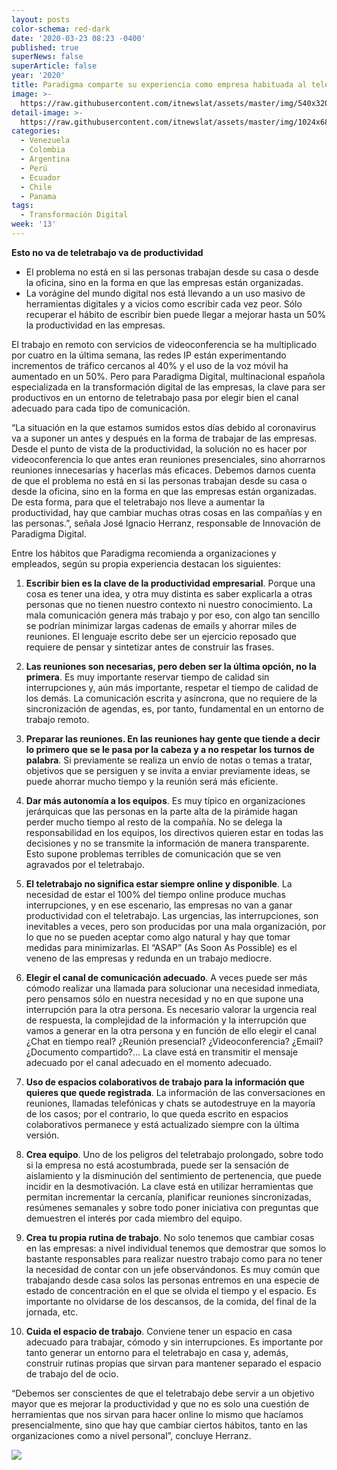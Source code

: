 ```yaml
---
layout: posts
color-schema: red-dark
date: '2020-03-23 08:23 -0400'
published: true
superNews: false
superArticle: false
year: '2020'
title: Paradigma comparte su experiencia como empresa habituada al teletrabajo
image: >-
  https://raw.githubusercontent.com/itnewslat/assets/master/img/540x320/En-Casa-p.jpg
detail-image: >-
  https://raw.githubusercontent.com/itnewslat/assets/master/img/1024x680/En-Casa-g.jpg
categories:
  - Venezuela
  - Colombia
  - Argentina
  - Perú
  - Ecuador
  - Chile
  - Panama
tags:
  - Transformación Digital
week: '13'
---
```

**Esto no va de teletrabajo va de productividad**

- El problema no está en si las personas trabajan desde su casa o desde la oficina, sino en la forma en que las empresas están organizadas. 
- La vorágine del mundo digital nos está llevando a un uso masivo de herramientas digitales y a vicios como escribir cada vez peor. Sólo recuperar el hábito de escribir bien puede llegar a mejorar hasta un 50% la productividad en las empresas.

El trabajo en remoto con servicios de videoconferencia se ha multiplicado por cuatro en la última semana, las redes IP están experimentando incrementos de tráfico cercanos al 40% y el uso de la voz móvil ha aumentado en un 50%. Pero para Paradigma Digital, multinacional española especializada en la transformación digital de las empresas, la clave para ser productivos en un entorno de teletrabajo pasa por elegir bien el canal adecuado para cada tipo de comunicación. 

“La situación en la que estamos sumidos estos días debido al coronavirus va a suponer un antes y después en la forma de trabajar de las empresas. Desde el punto de vista de la productividad, la solución no es hacer por videoconferencia lo que antes eran reuniones presenciales, sino ahorrarnos reuniones innecesarias y hacerlas más eficaces. Debemos darnos cuenta de que el problema no está en si las personas trabajan desde su casa o desde la oficina, sino en la forma en que las empresas están organizadas. De esta forma, para que el teletrabajo nos lleve a aumentar la productividad, hay que cambiar muchas otras cosas en las compañías y en las personas.”, señala José Ignacio Herranz, responsable de Innovación de Paradigma Digital.

Entre los hábitos que Paradigma recomienda a organizaciones y empleados, según su propia experiencia destacan los siguientes: 

1.    **Escribir bien es la clave de la productividad empresarial**. Porque una cosa es tener una idea, y otra muy distinta es saber explicarla a otras personas que no tienen nuestro contexto ni nuestro conocimiento. La mala comunicación genera más trabajo y por eso, con algo tan sencillo se podrían minimizar largas cadenas de emails y ahorrar miles de reuniones. El lenguaje escrito debe ser un ejercicio reposado que requiere de pensar y sintetizar antes de construir las frases. 
 
2.    **Las reuniones son necesarias, pero deben ser la última opción, no la primera**. Es muy importante reservar tiempo de calidad sin interrupciones y, aún más importante, respetar el tiempo de calidad de los demás. La comunicación escrita y asíncrona, que no requiere de la sincronización de agendas, es, por tanto, fundamental en un entorno de trabajo remoto.
 
3.    **Preparar las reuniones. En las reuniones hay gente que tiende a decir lo primero que se le pasa por la cabeza y a no respetar los turnos de palabra**. Si previamente se realiza un envío de notas o temas a tratar, objetivos que se persiguen y se invita a enviar previamente ideas, se puede ahorrar mucho tiempo y la reunión será más eficiente.  
 
4.    **Dar más autonomía a los equipos**. Es muy típico en organizaciones jerárquicas que las personas en la parte alta de la pirámide hagan perder mucho tiempo al resto de la compañía. No se delega la responsabilidad en los equipos, los directivos quieren estar en todas las decisiones y no se transmite la información de manera transparente. Esto supone problemas terribles de comunicación que se ven agravados por el teletrabajo.
 
5.    **El teletrabajo no significa estar siempre online y disponible**. La necesidad de estar el 100% del tiempo online produce muchas interrupciones, y en ese escenario, las empresas no van a ganar productividad con el teletrabajo. Las urgencias, las interrupciones, son inevitables a veces, pero son producidas por una mala organización, por lo que no se pueden aceptar como algo natural y hay que tomar medidas para minimizarlas. El “ASAP” (As Soon As Possible) es el veneno de las empresas y redunda en un trabajo mediocre. 
 
6.    **Elegir el canal de comunicación adecuado**.  A veces puede ser más cómodo realizar una llamada para solucionar una necesidad inmediata, pero pensamos sólo en nuestra necesidad y no en que supone una interrupción para la otra persona. Es necesario valorar la urgencia real de respuesta, la complejidad de la información y la interrupción que vamos a generar en la otra persona y en función de ello elegir el canal ¿Chat en tiempo real? ¿Reunión presencial? ¿Videoconferencia? ¿Email? ¿Documento compartido?... La clave está en transmitir el mensaje adecuado por el canal adecuado en el momento adecuado.
 
7.    **Uso de espacios colaborativos de trabajo para la información que quieres que quede registrada**. La información de las conversaciones en reuniones, llamadas telefónicas y chats se autodestruye en la mayoría de los casos; por el contrario, lo que queda escrito en espacios colaborativos permanece y está actualizado siempre con la última versión.
 
8.    **Crea equipo**. Uno de los peligros del teletrabajo prolongado, sobre todo si la empresa no está acostumbrada, puede ser la sensación de aislamiento y la disminución del sentimiento de pertenencia, que puede incidir en la desmotivación. La clave está en utilizar herramientas que permitan incrementar la cercanía, planificar reuniones sincronizadas, resúmenes semanales y sobre todo poner iniciativa con preguntas que demuestren el interés por cada miembro del equipo.
 
9.    **Crea tu propia rutina de trabajo**. No solo tenemos que cambiar cosas en las empresas: a nivel individual tenemos que demostrar que somos lo bastante responsables para realizar nuestro trabajo como para no tener la necesidad de contar con un jefe observándonos. Es muy común que trabajando desde casa solos las personas entremos en una especie de estado de concentración en el que se olvida el tiempo y el espacio. Es importante no olvidarse de los descansos, de la comida, del final de la jornada, etc. 
 
10.  **Cuida el espacio de trabajo**. Conviene tener un espacio en casa adecuado para trabajar, cómodo y sin interrupciones. Es importante por tanto generar un entorno para el teletrabajo en casa y, además, construir rutinas propias que sirvan para mantener separado el espacio de trabajo del de ocio.
 
“Debemos ser conscientes de que el teletrabajo debe servir a un objetivo mayor que es mejorar la productividad y que no es solo una cuestión de herramientas que nos sirvan para hacer online lo mismo que hacíamos presencialmente, sino que hay que cambiar ciertos hábitos, tanto en las organizaciones como a nivel personal”, concluye Herranz.

<img src="https://tracker.metricool.com/c3po.jpg?hash=56f88a41e39ab42c063cc51676587a04"/>